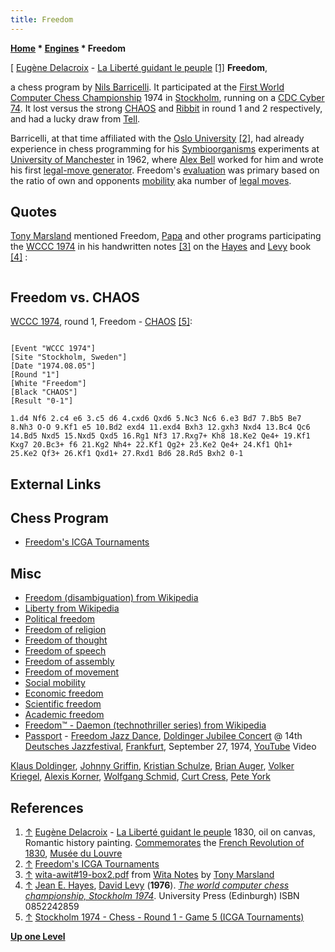 ```yaml
---
title: Freedom
---
```

**[Home](Home "Home") * [Engines](Engines "Engines") * Freedom**

\[ [Eugène Delacroix](Category:Eug%C3%A8ne_Delacroix "Category:Eugène Delacroix") - [La Liberté guidant le peuple](https://fr.wikipedia.org/wiki/La_Libert%C3%A9_guidant_le_peuple) <a id="cite-note-1" href="#cite-ref-1">[1]</a>
**Freedom**,

a chess program by [Nils Barricelli](Nils_Barricelli "Nils Barricelli"). It participated at the [First World Computer Chess Championship](WCCC_1974 "WCCC 1974") 1974 in [Stockholm](https://en.wikipedia.org/wiki/Stockholm), running on a [CDC Cyber 74](CDC_Cyber "CDC Cyber"). It lost versus the strong [CHAOS](CHAOS "CHAOS") and [Ribbit](Ribbit "Ribbit") in round 1 and 2 respectively, and had a lucky draw from [Tell](Tell "Tell").

Barricelli, at that time affiliated with the [Oslo University](https://en.wikipedia.org/wiki/University_of_Oslo) <a id="cite-note-2" href="#cite-ref-2">[2]</a>, had already experience in chess programming for his [Symbioorganisms](Nils_Barricelli#Symbioorganisms "Nils Barricelli") experiments at [University of Manchester](University_of_Manchester "University of Manchester") in 1962, where [Alex Bell](Alex_Bell "Alex Bell") worked for him and wrote his first [legal-move generator](Move_Generation#Legal "Move Generation"). Freedom's [evaluation](Evaluation "Evaluation") was primary based on the ratio of own and opponents [mobility](Mobility "Mobility") aka number of [legal moves](Legal_Move "Legal Move").

## Quotes

[Tony Marsland](Tony_Marsland "Tony Marsland") mentioned Freedom, [Papa](Papa "Papa") and other programs participating the [WCCC 1974](WCCC_1974 "WCCC 1974") in his handwritten notes <a id="cite-note-3" href="#cite-ref-3">[3]</a> on the [Hayes](Jean_Hayes_Michie "Jean Hayes Michie") and [Levy](David_Levy "David Levy") book <a id="cite-note-4" href="#cite-ref-4">[4]</a> :

```C++Freedom and [Papa](Papa "Papa") both use [mobility](Mobility "Mobility") as their primary term in their [evaluation functions](Evaluation_Function "Evaluation Function"). As with [Wita](Awit "Awit"), both use the ratio of computer's moves / opponent moves. Papa and Wita also multiply by the ratio of the squares controlled and Papa goes one step further and takes the logarithm of this product to form the "[entropy](Papa#Entropy "Papa")" of the position. The true merit of this entropy over the product ratio was not made clear, but it does ensure that in extreme situations the evaluation remains more closely bounded. 

```

## Freedom vs. CHAOS

[WCCC 1974](WCCC_1974 "WCCC 1974"), round 1, Freedom - [CHAOS](CHAOS "CHAOS") <a id="cite-note-5" href="#cite-ref-5">[5]</a>:

```

[Event "WCCC 1974"]
[Site "Stockholm, Sweden"]
[Date "1974.08.05"]
[Round "1"]
[White "Freedom"]
[Black "CHAOS"]
[Result "0-1"]

1.d4 Nf6 2.c4 e6 3.c5 d6 4.cxd6 Qxd6 5.Nc3 Nc6 6.e3 Bd7 7.Bb5 Be7 
8.Nh3 O-O 9.Kf1 e5 10.Bd2 exd4 11.exd4 Bxh3 12.gxh3 Nxd4 13.Bc4 Qc6 
14.Bd5 Nxd5 15.Nxd5 Qxd5 16.Rg1 Nf3 17.Rxg7+ Kh8 18.Ke2 Qe4+ 19.Kf1 
Kxg7 20.Bc3+ f6 21.Kg2 Nh4+ 22.Kf1 Qg2+ 23.Ke2 Qe4+ 24.Kf1 Qh1+ 
25.Ke2 Qf3+ 26.Kf1 Qxd1+ 27.Rxd1 Bd6 28.Rd5 Bxh2 0-1 

```

## External Links

## Chess Program

- [Freedom's ICGA Tournaments](https://www.game-ai-forum.org/icga-tournaments/program.php?id=50)

## Misc

- [Freedom (disambiguation) from Wikipedia](https://en.wikipedia.org/wiki/Freedom)
- [Liberty from Wikipedia](https://en.wikipedia.org/wiki/Liberty)
- [Political freedom](https://en.wikipedia.org/wiki/Political_freedom)
- [Freedom of religion](https://en.wikipedia.org/wiki/Freedom_of_religion)
- [Freedom of thought](https://en.wikipedia.org/wiki/Freedom_of_thought)
- [Freedom of speech](https://en.wikipedia.org/wiki/Freedom_of_speech)
- [Freedom of assembly](https://en.wikipedia.org/wiki/Freedom_of_assembly)
- [Freedom of movement](https://en.wikipedia.org/wiki/Freedom_of_movement)
- [Social mobility](https://en.wikipedia.org/wiki/Social_mobility)
- [Economic freedom](https://en.wikipedia.org/wiki/Economic_freedom)
- [Scientific freedom](https://en.wikipedia.org/wiki/Scientific_freedom)
- [Academic freedom](https://en.wikipedia.org/wiki/Academic_freedom)
- [Freedom™ - Daemon (technothriller series) from Wikipedia](https://en.wikipedia.org/wiki/Daemon_%28technothriller_series%29#Freedom.E2.84.A2)
- [Passport](Category:Passport "Category:Passport") - [Freedom Jazz Dance](https://en.wikipedia.org/wiki/Eddie_Harris), [Doldinger Jubilee Concert](https://www.discogs.com/de/Passport-2-And-Brian-Auger-Johnny-Griffin-Alexis-Korner-Volker-Kriegel-Pete-York-Doldinger-Jubilee-C/master/62209) @ 14th [Deutsches Jazzfestival](https://en.wikipedia.org/wiki/Deutsches_Jazzfestival), [Frankfurt](https://en.wikipedia.org/wiki/Frankfurt), September 27, 1974, [YouTube](https://en.wikipedia.org/wiki/YouTube) Video

[Klaus Doldinger](Category:Klaus_Doldinger "Category:Klaus Doldinger"), [Johnny Griffin](https://en.wikipedia.org/wiki/Johnny_Griffin), [Kristian Schulze](https://en.wikipedia.org/wiki/Kristian_Schultze), [Brian Auger](Category:Brian_Auger "Category:Brian Auger"), [Volker Kriegel](Category:Volker_Kriegel "Category:Volker Kriegel"), [Alexis Korner](https://en.wikipedia.org/wiki/Alexis_Korner), [Wolfgang Schmid](Category:Wolfgang_Schmid "Category:Wolfgang Schmid"), [Curt Cress](Category:Curt_Cress "Category:Curt Cress"), [Pete York](https://en.wikipedia.org/wiki/Pete_York)

## References

1. <a id="cite-ref-1" href="#cite-note-1">↑</a> [Eugène Delacroix](Category:Eug%C3%A8ne_Delacroix "Category:Eugène Delacroix") - [La Liberté guidant le peuple](https://fr.wikipedia.org/wiki/La_Libert%C3%A9_guidant_le_peuple) 1830, oil on canvas, Romantic history painting. [Commemorates](https://en.wiktionary.org/wiki/commemorate) the [French Revolution of 1830](https://en.wikipedia.org/wiki/July_Revolution), [Musée du Louvre](https://en.wikipedia.org/wiki/Mus%C3%A9e_du_Louvre)
1. <a id="cite-ref-2" href="#cite-note-2">↑</a> [Freedom's ICGA Tournaments](https://www.game-ai-forum.org/icga-tournaments/program.php?id=50)
1. <a id="cite-ref-3" href="#cite-note-3">↑</a> [wita-awit#19-box2.pdf](http://webdocs.cs.ualberta.ca/~tony/Public/Awit-Wita-ComputerChess/Wita-base/WitaNotes/wita-awit%2319-box2.pdf) from [Wita Notes](http://webdocs.cs.ualberta.ca/~tony/Public/Awit-Wita-ComputerChess/Wita-base/WitaNotes/) by [Tony Marsland](Tony_Marsland "Tony Marsland")
1. <a id="cite-ref-4" href="#cite-note-4">↑</a> [Jean E. Hayes](Jean_Hayes_Michie "Jean Hayes Michie"), [David Levy](David_Levy "David Levy") (**1976**). *[The world computer chess championship, Stockholm 1974](http://www.getcited.org/pub/101724802)*. University Press (Edinburgh) ISBN 0852242859
1. <a id="cite-ref-5" href="#cite-note-5">↑</a> [Stockholm 1974 - Chess - Round 1 - Game 5 (ICGA Tournaments)](https://www.game-ai-forum.org/icga-tournaments/round.php?tournament=7&round=1&id=5)

**[Up one Level](Engines "Engines")**

